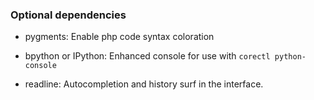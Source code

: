 ### Optional dependencies ###

* pygments:
    Enable php code syntax coloration

* bpython or IPython:
    Enhanced console for use with `corectl python-console`

* readline:
    Autocompletion and history surf in the interface.
